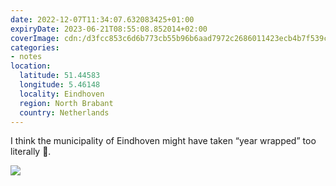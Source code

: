 ```yaml
---
date: 2022-12-07T11:34:07.632083425+01:00
expiryDate: 2023-06-21T08:55:08.852014+02:00
coverImage: cdn:/d3fcc853c6d6b773cb55b96b6aad7972c2686011423ecb4b7f539c39c3ec06d8
categories:
- notes
location:
  latitude: 51.44583
  longitude: 5.46148
  locality: Eindhoven
  region: North Brabant
  country: Netherlands
---
```


I think the municipality of Eindhoven might have taken “year wrapped” too literally 🎁.

![](cdn:/d3fcc853c6d6b773cb55b96b6aad7972c2686011423ecb4b7f539c39c3ec06d8?class=fw)
